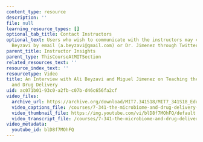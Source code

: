 ```yaml
---
content_type: resource
description: ''
file: null
learning_resource_types: []
optional_tab_title: Contact Instructors
optional_text: Users who wish to communicate with the instructors may contact Dr.
  Beyzavi by email (a.beyzavi@gmail.com) or Dr. Jimenez through Twitter (@jmigueljd).
parent_title: Instructor Insights
parent_type: ThisCourseAtMITSection
related_resources_text: ''
resource_index_text: ''
resourcetype: Video
title: An Interview with Ali Beyzavi and Miguel Jimenez on Teaching the Microbiome
  and Drug Delivery
uid: ac071b01-93c0-a2fb-c07b-d46c656fa2cf
video_files:
  archive_url: https://archive.org/download/MIT7.341S18/MIT7_341S18_Educator_300k.mp4
  video_captions_file: /courses/7-341-the-microbiome-and-drug-delivery-cross-species-communication-in-health-and-disease-spring-2018/d79b830724dc5002959008b33f00eb40_blD8f7MOhFQ.vtt
  video_thumbnail_file: https://img.youtube.com/vi/blD8f7MOhFQ/default.jpg
  video_transcript_file: /courses/7-341-the-microbiome-and-drug-delivery-cross-species-communication-in-health-and-disease-spring-2018/27468d950f889233a2193e1678318d82_blD8f7MOhFQ.pdf
video_metadata:
  youtube_id: blD8f7MOhFQ
---
```

